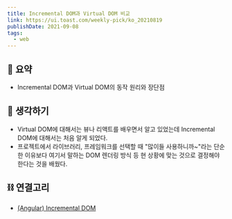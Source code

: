 ```yaml
---
title: Incremental DOM과 Virtual DOM 비교
link: https://ui.toast.com/weekly-pick/ko_20210819
publishDate: 2021-09-08
tags:
  - web
---
```

## 📝 요약 
- Incremental DOM과 Virtual DOM의 동작 원리와 장단점
## 🤔 생각하기
- Virtual DOM에 대해서는 뷰나 리액트를 배우면서 알고 있었는데 Incremental DOM에 대해서는 처음 알게 되었다.
- 프로젝트에서 라이브러리, 프레임워크를 선택할 때 "많이들 사용하니까~"라는 단순한 이유보다 여기서 말하는 DOM 렌더링 방식 등 현 상황에 맞는 것으로 결정해야 한다는 것을 배웠다.

## ⛓️ 연결고리
- [(Angular) Incremental DOM](https://medium.com/@yeon22/angular-incremental-dom-56e1ee9fa3d8)

